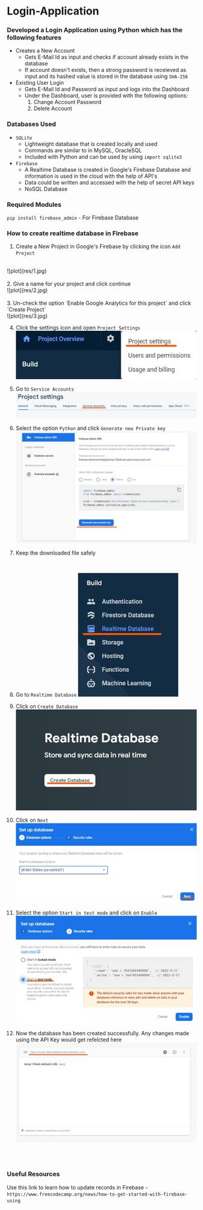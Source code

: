 # Login-Application

### Developed a Login Application using Python which has the following features

* Creates a New Account
	- Gets E-Mail Id as input and checks if account already exists in the database
	- If account doesn't exists, then a strong password is receieved as input and its hashed value is stored in the database using `SHA-256`
* Existing User Login
	- Gets E-Mail Id and Password as input and logs into the Dashboard
	- Under the Dashboard, user is provided with the following options:
		1. Change Account Password
		2. Delete Account



### Databases Used

* `SQLite`
	- Lightweight database that is created locally and used
	- Commands are similar to in MySQL, OracleSQL
	- Included with Python and can be used by using `import sqlite3`
* `Firebase`
	- A Realtime Database is created in Google's Firebase Database and information is used in the cloud with the help of API's
	- Data could be written and accessed with the help of secret API keys
	- NoSQL Database


### Required Modules

`pip install firebase_admin` - For Firebase Database



### How to create realtime database in Firebase

1. Create a New Project in Google's Firebase by clicking the icon `Add Project`
<br/>
![plot](res/1.jpg)<br>

<br/>
2. Give a name for your project and click continue
<br/>
![plot](res/2.jpg)<br>

<br/>
3. Un-check the option `Enable Google Analytics for this project` and click `Create Project`
<br/>
![plot](res/3.jpg)<br>

4. Click the settings icon and open `Project Settings`
![plot](res/4.jpg)<br>

5. Go to `Service Accounts`
![plot](res/5.jpg)<br>

6. Select the option `Python` and click `Generate new Private key`
![plot](res/6.jpg)<br>

7. Keep the downloaded file safely
<br/>

8. Go to `Realtime Database`
![plot](res/7.jpg)<br>

9. Click on `Create Database`
![plot](res/8.jpg)<br>

10. Click on `Next`
![plot](res/9.jpg)<br>

11. Select the option `Start in test mode` and click on `Enable`
![plot](res/10.jpg)<br>

12. Now the database has been created successfully. Any changes made using the API Key would get refelcted here
![plot](res/11.jpg)<br>

<br>
<br>

### Useful Resources

Use this link to learn how to update records in Firebase - `https://www.freecodecamp.org/news/how-to-get-started-with-firebase-using`
